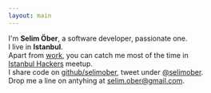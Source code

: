 ```yaml
---
layout: main
---
```

<div class="about text-center">
	I'm <strong>Selim Öber</strong>, a software developer, passionate one.<br/>
	I live in <strong>Istanbul</strong>. <br/>
	Apart from <a href="/blog/2013-09-01-farewell-oracle.md">work</a>, you can catch me most of the time in <br/>
	<a href="meetup.com/Istanbul-Hackers">Istanbul Hackers</a> meetup. <br/>
	I share code on <a href="https://github.com/selimober">github/selimober</a>, tweet under <a href="https://twitter.com/selimober">@selimober</a>. <br/>
	Drop me a line on antyhing at <a href="#">selim.ober@gmail.com</a>.
</div>